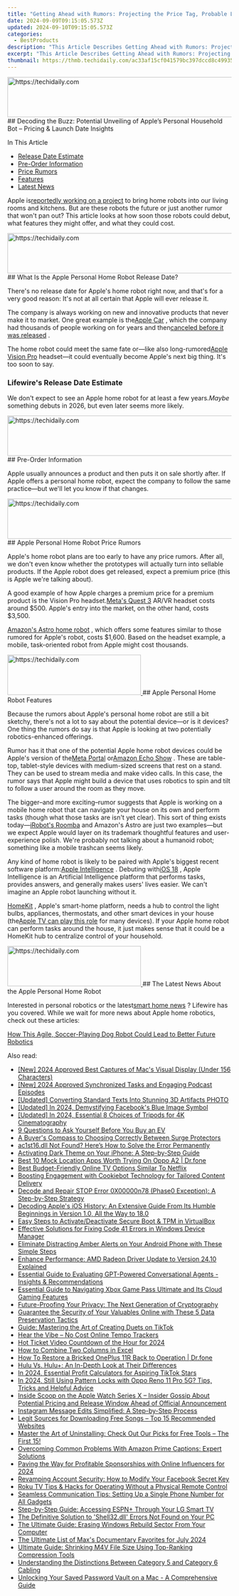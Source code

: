 ```yaml
---
title: "Getting Ahead with Rumors: Projecting the Price Tag, Probable Launch Date & Tech Insights of the Incoming Nothing Phone nFold"
date: 2024-09-09T09:15:05.573Z
updated: 2024-09-10T09:15:05.573Z
categories:
  - BestProducts
description: "This Article Describes Getting Ahead with Rumors: Projecting the Price Tag, Probable Launch Date & Tech Insights of the Incoming Nothing Phone nFold"
excerpt: "This Article Describes Getting Ahead with Rumors: Projecting the Price Tag, Probable Launch Date & Tech Insights of the Incoming Nothing Phone nFold"
thumbnail: https://thmb.techidaily.com/ac33af15cf041579bc397dccd8c499357fad1f59b7dfcfb6600bfa088b9589e3.jpg
---
```


<!-- affiliate ads begin -->
<a href="https://appsumo.8odi.net/c/5597632/2123749/7443" target="_top" id="2123749">
  <img src="//a.impactradius-go.com/display-ad/7443-2123749" border="0" alt="https://techidaily.com" width="728" height="90"/>
</a>
<img height="0" width="0" src="https://appsumo.8odi.net/i/5597632/2123749/7443" style="position:absolute;visibility:hidden;" border="0" />
<!-- affiliate ads end -->
## Decoding the Buzz: Potential Unveiling of Apple’s Personal Household Bot – Pricing & Launch Date Insights

In This Article

* [Release Date Estimate](https://www.lifewire.com/#toc-what-is-the-apple-personal-home-robot-release-date)
* [Pre-Order Information](https://www.lifewire.com/#toc-pre-order-information)
* [Price Rumors](https://www.lifewire.com/#toc-apple-personal-home-robot-price-rumors)
* [Features](https://www.lifewire.com/#toc-apple-personal-home-robot-features)
* [Latest News](https://www.lifewire.com/#toc-the-latest-news-about-the-apple-personal-home-robot)

 Apple is[reportedly working on a project](https://www.bloomberg.com/news/articles/2024-04-03/apple-explores-home-robots-after-abandoning-car-efforts?embedded-checkout=true) to bring home robots into our living rooms and kitchens. But are these robots the future or just another rumor that won't pan out? This article looks at how soon those robots could debut, what features they might offer, and what they could cost.

<!-- affiliate ads begin -->
<a href="https://ephamedtechinc.pxf.io/c/5597632/2130529/26400" target="_top" id="2130529">
  <img src="//a.impactradius-go.com/display-ad/26400-2130529" border="0" alt="https://techidaily.com" width="728" height="90"/>
</a>
<img height="0" width="0" src="https://ephamedtechinc.pxf.io/i/5597632/2130529/26400" style="position:absolute;visibility:hidden;" border="0" />
<!-- affiliate ads end -->
## What Is the Apple Personal Home Robot Release Date?

 There's no release date for Apple's home robot right now, and that's for a very good reason: It's not at all certain that Apple will ever release it.

 The company is always working on new and innovative products that never make it to market. One great example is the[Apple Car](https://www.lifewire.com/apple-car-5210313) , which the company had thousands of people working on for years and then[canceled before it was released](https://www.npr.org/2024/02/27/1234315814/apple-cancels-electric-car) .

 The home robot could meet the same fate or—like also long-rumored[Apple Vision Pro](https://www.lifewire.com/apple-vr-headset-news-and-rumors-6744818) headset—it could eventually become Apple's next big thing. It's too soon to say.

### Lifewire's Release Date Estimate

 We don't expect to see an Apple home robot for at least a few years._Maybe_ something debuts in 2026, but even later seems more likely.

<!-- affiliate ads begin -->
<a href="https://appsumo.8odi.net/c/5597632/2118304/7443" target="_top" id="2118304">
  <img src="//a.impactradius-go.com/display-ad/7443-2118304" border="0" alt="https://techidaily.com" width="600" height="90"/>
</a>
<img height="0" width="0" src="https://appsumo.8odi.net/i/5597632/2118304/7443" style="position:absolute;visibility:hidden;" border="0" />
<!-- affiliate ads end -->
## Pre-Order Information

 Apple usually announces a product and then puts it on sale shortly after. If Apple offers a personal home robot, expect the company to follow the same practice—but we'll let you know if that changes.

<!-- affiliate ads begin -->
<a href="https://appsumo.8odi.net/c/5597632/2123735/7443" target="_top" id="2123735">
  <img src="//a.impactradius-go.com/display-ad/7443-2123735" border="0" alt="https://techidaily.com" width="600" height="90"/>
</a>
<img height="0" width="0" src="https://appsumo.8odi.net/i/5597632/2123735/7443" style="position:absolute;visibility:hidden;" border="0" />
<!-- affiliate ads end -->
## Apple Personal Home Robot Price Rumors

 Apple's home robot plans are too early to have any price rumors. After all, we don't even know whether the prototypes will actually turn into sellable products. If the Apple robot does get released, expect a premium price (this is Apple we're talking about).

 A good example of how Apple charges a premium price for a premium product is the Vision Pro headset.[Meta's Quest 3](https://www.lifewire.com/meta-quest-3-vr-headset-7975896) AR/VR headset costs around $500\. Apple's entry into the market, on the other hand, costs $3,500.

[Amazon's Astro home robot](https://www.lifewire.com/amazon-introduces-astro-a-new-robot-assistant-5203324) , which offers some features similar to those rumored for Apple's robot, costs $1,600\. Based on the headset example, a mobile, task-oriented robot from Apple might cost thousands.

<!-- affiliate ads begin -->
<a href="https://aligracehair.sjv.io/c/5597632/2115946/19272" target="_top" id="2115946">
  <img src="//a.impactradius-go.com/display-ad/19272-2115946" border="0" alt="https://techidaily.com" width="300" height="90"/>
</a>
<img height="0" width="0" src="https://aligracehair.sjv.io/i/5597632/2115946/19272" style="position:absolute;visibility:hidden;" border="0" />
<!-- affiliate ads end -->
## Apple Personal Home Robot Features

 Because the rumors about Apple's personal home robot are still a bit sketchy, there's not a lot to say about the potential device—or is it devices? One thing the rumors do say is that Apple is looking at two potentially robotics-enhanced offerings.

 Rumor has it that one of the potential Apple home robot devices could be Apple's version of the[Meta Portal](https://www.lifewire.com/what-is-facebook-portal-4571310) or[Amazon Echo Show](https://www.lifewire.com/what-is-the-amazon-echo-show-4150180) . These are table-top, tablet-style devices with medium-sized screens that rest on a stand. They can be used to stream media and make video calls. In this case, the rumor says that Apple might build a device that uses robotics to spin and tilt to follow a user around the room as they move.

 The bigger–and more exciting–rumor suggests that Apple is working on a mobile home robot that can navigate your house on its own and perform tasks (though what those tasks are isn't yet clear). This sort of thing exists today—[iRobot's Roomba](https://www.lifewire.com/what-is-a-roomba-5185461) and Amazon's Astro are just two examples—but we expect Apple would layer on its trademark thoughtful features and user-experience polish. We're probably not talking about a humanoid robot; something like a mobile trashcan seems likely.

 Any kind of home robot is likely to be paired with Apple's biggest recent software platform:[Apple Intelligence](https://www.lifewire.com/what-is-apple-gpt-7571221) . Debuting with[iOS 18](https://www.lifewire.com/ios-18-8552216) , Apple Intelligence is an Artificial Intelligence platform that performs tasks, provides answers, and generally makes users' lives easier. We can't imagine an Apple robot launching without it.

[HomeKit](https://www.lifewire.com/everything-you-need-to-know-about-apple-homekit-4066771) , Apple's smart-home platform, needs a hub to control the light bulbs, appliances, thermostats, and other smart devices in your house (the[Apple TV can play this role](https://www.lifewire.com/apple-tv-4k-2021-review-5215743) for many devices). If your Apple home robot can perform tasks around the house, it just makes sense that it could be a HomeKit hub to centralize control of your household.  

<!-- affiliate ads begin -->
<a href="https://aligracehair.sjv.io/c/5597632/2135399/19272" target="_top" id="2135399">
  <img src="//a.impactradius-go.com/display-ad/19272-2135399" border="0" alt="https://techidaily.com" width="300" height="90"/>
</a>
<img height="0" width="0" src="https://aligracehair.sjv.io/i/5597632/2135399/19272" style="position:absolute;visibility:hidden;" border="0" />
<!-- affiliate ads end -->
## The Latest News About the Apple Personal Home Robot

 Interested in personal robotics or the latest[smart home news](https://www.lifewire.com/smart-home-connected-life-news-4797031) ? Lifewire has you covered. While we wait for more news about Apple home robotics, check out these articles:

[How This Agile, Soccer-Playing Dog Robot Could Lead to Better Future Robotics](https://www.lifewire.com/how-this-agile-soccer-playing-dog-robot-could-lead-to-better-future-robotics-7376298)


<ins class="adsbygoogle"
     style="display:block"
     data-ad-format="autorelaxed"
     data-ad-client="ca-pub-7571918770474297"
     data-ad-slot="1223367746"></ins>



<ins class="adsbygoogle"
     style="display:block"
     data-ad-client="ca-pub-7571918770474297"
     data-ad-slot="8358498916"
     data-ad-format="auto"
     data-full-width-responsive="true"></ins>

<span class="atpl-alsoreadstyle">Also read:</span>
<div><ul>
<li><a href="https://desktop-recording.techidaily.com/new-2024-approved-best-captures-of-macs-visual-display-under-156-characters/"><u>[New] 2024 Approved Best Captures of Mac's Visual Display (Under 156 Characters)</u></a></li>
<li><a href="https://article-helps.techidaily.com/new-2024-approved-synchronized-tasks-and-engaging-podcast-episodes/"><u>[New] 2024 Approved Synchronized Tasks and Engaging Podcast Episodes</u></a></li>
<li><a href="https://extra-lessons.techidaily.com/updated-converting-standard-texts-into-stunning-3d-artifacts-photo/"><u>[Updated] Converting Standard Texts Into Stunning 3D Artifacts PHOTO</u></a></li>
<li><a href="https://facebook-clips.techidaily.com/updated-in-2024-demystifying-facebooks-blue-image-symbol/"><u>[Updated] In 2024, Demystifying Facebook's Blue Image Symbol</u></a></li>
<li><a href="https://article-knowledge.techidaily.com/updated-in-2024-essential-8-choices-of-tripods-for-4k-cinematography/"><u>[Updated] In 2024, Essential 8 Choices of Tripods for 4K Cinematography</u></a></li>
<li><a href="https://techno-recovery.techidaily.com/9-questions-to-ask-yourself-before-you-buy-an-ev/"><u>9 Questions to Ask Yourself Before You Buy an EV</u></a></li>
<li><a href="https://techno-recovery.techidaily.com/a-buyers-compass-to-choosing-correctly-between-surge-protectors/"><u>A Buyer's Compass to Choosing Correctly Between Surge Protectors</u></a></li>
<li><a href="https://techno-recovery.techidaily.com/1722904134832-ac1st16dll-not-found-heres-how-to-solve-the-error-permanently/"><u>ac1st16.dll Not Found? Here’s How to Solve the Error Permanently</u></a></li>
<li><a href="https://techno-recovery.techidaily.com/activating-dark-theme-on-your-iphone-a-step-by-step-guide/"><u>Activating Dark Theme on Your iPhone: A Step-by-Step Guide</u></a></li>
<li><a href="https://fake-location.techidaily.com/best-10-mock-location-apps-worth-trying-on-oppo-a2-drfone-by-drfone-virtual-android/"><u>Best 10 Mock Location Apps Worth Trying On Oppo A2 | Dr.fone</u></a></li>
<li><a href="https://techno-recovery.techidaily.com/best-budget-friendly-online-tv-options-similar-to-netflix/"><u>Best Budget-Friendly Online TV Options Similar To Netflix</u></a></li>
<li><a href="https://solve-popular.techidaily.com/boosting-engagement-with-cookiebot-technology-for-tailored-content-delivery/"><u>Boosting Engagement with Cookiebot Technology for Tailored Content Delivery</u></a></li>
<li><a href="https://techno-recovery.techidaily.com/decode-and-repair-stop-error-0x00000n78-phase0-exception-a-step-by-step-strategy/"><u>Decode and Repair STOP Error 0X00000n78 (Phase0 Exception): A Step-by-Step Strategy</u></a></li>
<li><a href="https://techno-recovery.techidaily.com/decoding-apples-ios-history-an-extensive-guide-from-its-humble-beginnings-in-version-10-all-the-way-to-180/"><u>Decoding Apple's iOS History: An Extensive Guide From Its Humble Beginnings in Version 1.0, All the Way to 18.0</u></a></li>
<li><a href="https://windows11.techidaily.com/easy-steps-to-activatedeactivate-secure-boot-and-tpm-in-virtualbox/"><u>Easy Steps to Activate/Deactivate Secure Boot & TPM in VirtualBox</u></a></li>
<li><a href="https://techno-recovery.techidaily.com/effective-solutions-for-fixing-code-41-errors-in-windows-device-manager/"><u>Effective Solutions for Fixing Code 41 Errors in Windows Device Manager</u></a></li>
<li><a href="https://techno-recovery.techidaily.com/eliminate-distracting-amber-alerts-on-your-android-phone-with-these-simple-steps/"><u>Eliminate Distracting Amber Alerts on Your Android Phone with These Simple Steps</u></a></li>
<li><a href="https://techno-recovery.techidaily.com/enhance-performance-amd-radeon-driver-update-to-version-2410-explained/"><u>Enhance Performance: AMD Radeon Driver Update to Version 24.10 Explained</u></a></li>
<li><a href="https://app-tips.techidaily.com/essential-guide-to-evaluating-gpt-powered-conversational-agents-insights-and-recommendations/"><u>Essential Guide to Evaluating GPT-Powered Conversational Agents - Insights & Recommendations</u></a></li>
<li><a href="https://techno-recovery.techidaily.com/essential-guide-to-navigating-xbox-game-pass-ultimate-and-its-cloud-gaming-features/"><u>Essential Guide to Navigating Xbox Game Pass Ultimate and Its Cloud Gaming Features</u></a></li>
<li><a href="https://tech-savvy.techidaily.com/future-proofing-your-privacy-the-next-generation-of-cryptography/"><u>Future-Proofing Your Privacy: The Next Generation of Cryptography</u></a></li>
<li><a href="https://techno-recovery.techidaily.com/guarantee-the-security-of-your-valuables-online-with-these-5-data-preservation-tactics/"><u>Guarantee the Security of Your Valuables Online with These 5 Data Preservation Tactics</u></a></li>
<li><a href="https://techno-recovery.techidaily.com/guide-mastering-the-art-of-creating-duets-on-tiktok/"><u>Guide: Mastering the Art of Creating Duets on TikTok</u></a></li>
<li><a href="https://article-files.techidaily.com/hear-the-vibe-no-cost-online-tempo-trackers/"><u>Hear the Vibe – No Cost Online Tempo Trackers</u></a></li>
<li><a href="https://youtube-stream.techidaily.com/hot-ticket-video-countdown-of-the-hour-for-2024/"><u>Hot Ticket Video Countdown of the Hour for 2024</u></a></li>
<li><a href="https://techno-recovery.techidaily.com/how-to-combine-two-columns-in-excel/"><u>How to Combine Two Columns in Excel</u></a></li>
<li><a href="https://fix-guide.techidaily.com/how-to-restore-a-bricked-oneplus-11r-back-to-operation-drfone-by-drfone-fix-android-problems-fix-android-problems/"><u>How To Restore a Bricked OnePlus 11R Back to Operation | Dr.fone</u></a></li>
<li><a href="https://techno-recovery.techidaily.com/hulu-vs-huluplus-an-in-depth-look-at-their-differences/"><u>Hulu Vs. Hulu+: An In-Depth Look at Their Differences</u></a></li>
<li><a href="https://tiktok-clips.techidaily.com/in-2024-essential-profit-calculators-for-aspiring-tiktok-stars/"><u>In 2024, Essential Profit Calculators for Aspiring TikTok Stars</u></a></li>
<li><a href="https://android-unlock.techidaily.com/in-2024-still-using-pattern-locks-with-oppo-reno-11-pro-5g-tips-tricks-and-helpful-advice-by-drfone-android/"><u>In 2024, Still Using Pattern Locks with Oppo Reno 11 Pro 5G? Tips, Tricks and Helpful Advice</u></a></li>
<li><a href="https://techno-recovery.techidaily.com/inside-scoop-on-the-apple-watch-series-x-insider-gossip-about-potential-pricing-and-release-window-ahead-of-official-announcement/"><u>Inside Scoop on the Apple Watch Series X – Insider Gossip About Potential Pricing and Release Window Ahead of Official Announcement</u></a></li>
<li><a href="https://techno-recovery.techidaily.com/instagram-message-edits-simplified-a-step-by-step-process/"><u>Instagram Message Edits Simplified: A Step-by-Step Process</u></a></li>
<li><a href="https://techno-recovery.techidaily.com/legit-sources-for-downloading-free-songs-top-15-recommended-websites/"><u>Legit Sources for Downloading Free Songs – Top 15 Recommended Websites</u></a></li>
<li><a href="https://techno-recovery.techidaily.com/master-the-art-of-uninstalling-check-out-our-picks-for-free-tools-the-first-15/"><u>Master the Art of Uninstalling: Check Out Our Picks for Free Tools – The First 15!</u></a></li>
<li><a href="https://techno-recovery.techidaily.com/overcoming-common-problems-with-amazon-prime-captions-expert-solutions/"><u>Overcoming Common Problems With Amazon Prime Captions: Expert Solutions</u></a></li>
<li><a href="https://extra-approaches.techidaily.com/paving-the-way-for-profitable-sponsorships-with-online-influencers-for-2024/"><u>Paving the Way for Profitable Sponsorships with Online Influencers for 2024</u></a></li>
<li><a href="https://techno-recovery.techidaily.com/revamping-account-security-how-to-modify-your-facebook-secret-key/"><u>Revamping Account Security: How to Modify Your Facebook Secret Key</u></a></li>
<li><a href="https://techno-recovery.techidaily.com/roku-tv-tips-and-hacks-for-operating-without-a-physical-remote-control/"><u>Roku TV Tips & Hacks for Operating Without a Physical Remote Control</u></a></li>
<li><a href="https://techno-recovery.techidaily.com/seamless-communication-tips-setting-up-a-single-phone-number-for-all-gadgets/"><u>Seamless Communication Tips: Setting Up a Single Phone Number for All Gadgets</u></a></li>
<li><a href="https://techno-recovery.techidaily.com/step-by-step-guide-accessing-espnplus-through-your-lg-smart-tv/"><u>Step-by-Step Guide: Accessing ESPN+ Through Your LG Smart TV</u></a></li>
<li><a href="https://techno-recovery.techidaily.com/the-definitive-solution-to-shell32dll-errors-not-found-on-your-pc/"><u>The Definitive Solution to 'Shell32.dll' Errors Not Found on Your PC</u></a></li>
<li><a href="https://techno-recovery.techidaily.com/the-ultimate-guide-erasing-windows-rebuild-sector-from-your-computer/"><u>The Ultimate Guide: Erasing Windows Rebuild Sector From Your Computer</u></a></li>
<li><a href="https://techno-recovery.techidaily.com/the-ultimate-list-of-maxs-documentary-favorites-for-july-2024/"><u>The Ultimate List of Max's Documentary Favorites for July 2024</u></a></li>
<li><a href="https://techtrends.techidaily.com/ultimate-guide-shrinking-m4v-file-size-using-top-ranking-compression-tools/"><u>Ultimate Guide: Shrinking M4V File Size Using Top-Ranking Compression Tools</u></a></li>
<li><a href="https://techno-recovery.techidaily.com/understanding-the-distinctions-between-category-5-and-category-6-cabling/"><u>Understanding the Distinctions Between Category 5 and Category 6 Cabling</u></a></li>
<li><a href="https://techno-recovery.techidaily.com/unlocking-your-saved-password-vault-on-a-mac-a-comprehensive-guide/"><u>Unlocking Your Saved Password Vault on a Mac - A Comprehensive Guide</u></a></li>
</ul></div>

